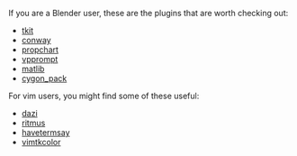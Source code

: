 If you are a Blender user, these are the plugins that are worth checking
out:

* [tkit](/dustractor/tkit)
* [conway](dustractor/conway)
* [propchart](dustractor/propchart)
* [vpprompt](dustractor/vpprompt)
* [matlib](dustractor/matlib)
* [cygon_pack](dustractor/cygon_pack)

For vim users, you might find some of these useful:

* [dazi](dustractor/dazi)
* [ritmus](dustractor/ritmus)
* [havetermsay](dustractor/havetermsay)
* [vimtkcolor](dustractor/vimtkcolor)
